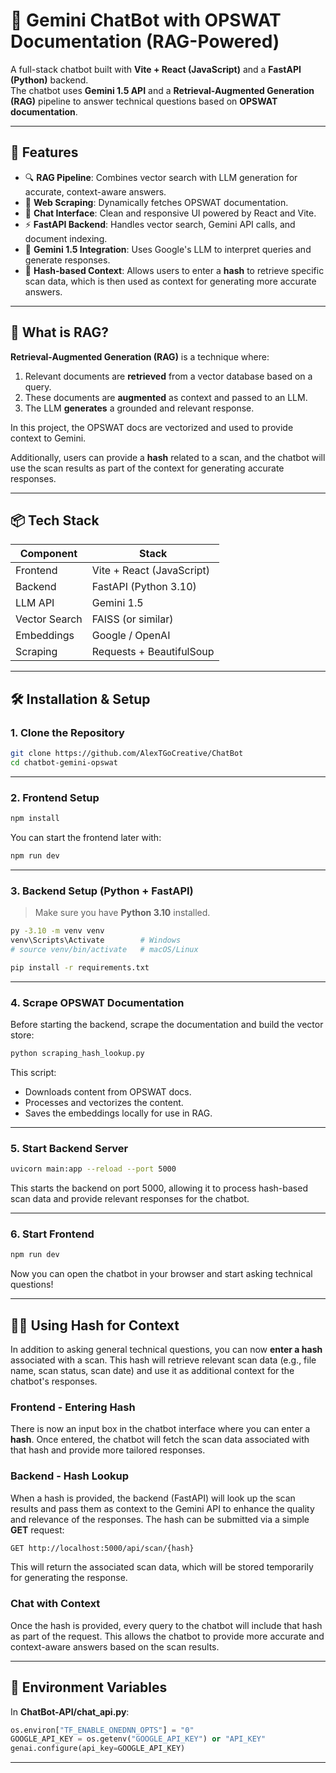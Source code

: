 
# 🤖 Gemini ChatBot with OPSWAT Documentation (RAG-Powered)

A full-stack chatbot built with **Vite + React (JavaScript)** and a **FastAPI (Python)** backend.  
The chatbot uses **Gemini 1.5 API** and a **Retrieval-Augmented Generation (RAG)** pipeline to answer technical questions based on **OPSWAT documentation**.

---

## 🚀 Features

- 🔍 **RAG Pipeline**: Combines vector search with LLM generation for accurate, context-aware answers.
- 📄 **Web Scraping**: Dynamically fetches OPSWAT documentation.
- 💬 **Chat Interface**: Clean and responsive UI powered by React and Vite.
- ⚡ **FastAPI Backend**: Handles vector search, Gemini API calls, and document indexing.
- 🔑 **Gemini 1.5 Integration**: Uses Google's LLM to interpret queries and generate responses.
- 🧠 **Hash-based Context**: Allows users to enter a **hash** to retrieve specific scan data, which is then used as context for generating more accurate answers.

---

## 🧠 What is RAG?

**Retrieval-Augmented Generation (RAG)** is a technique where:
1. Relevant documents are **retrieved** from a vector database based on a query.
2. These documents are **augmented** as context and passed to an LLM.
3. The LLM **generates** a grounded and relevant response.

In this project, the OPSWAT docs are vectorized and used to provide context to Gemini.

Additionally, users can provide a **hash** related to a scan, and the chatbot will use the scan results as part of the context for generating accurate responses.

---

## 📦 Tech Stack

| Component       | Stack                    |
|----------------|--------------------------|
| Frontend       | Vite + React (JavaScript)|
| Backend        | FastAPI (Python 3.10)     |
| LLM API        | Gemini 1.5                |
| Vector Search  | FAISS (or similar)        |
| Embeddings     | Google / OpenAI           |
| Scraping       | Requests + BeautifulSoup  |

---

## 🛠️ Installation & Setup

### 1. Clone the Repository

```bash
git clone https://github.com/AlexTGoCreative/ChatBot
cd chatbot-gemini-opswat
```

---

### 2. Frontend Setup

```bash
npm install
```

You can start the frontend later with:

```bash
npm run dev
```

---

### 3. Backend Setup (Python + FastAPI)

> Make sure you have **Python 3.10** installed.

```bash
py -3.10 -m venv venv
venv\Scripts\Activate        # Windows
# source venv/bin/activate   # macOS/Linux

pip install -r requirements.txt
```

---

### 4. Scrape OPSWAT Documentation

Before starting the backend, scrape the documentation and build the vector store:

```bash
python scraping_hash_lookup.py
```

This script:
- Downloads content from OPSWAT docs.
- Processes and vectorizes the content.
- Saves the embeddings locally for use in RAG.

---

### 5. Start Backend Server

```bash
uvicorn main:app --reload --port 5000
```

This starts the backend on port 5000, allowing it to process hash-based scan data and provide relevant responses for the chatbot.

---

### 6. Start Frontend

```bash
npm run dev
```

Now you can open the chatbot in your browser and start asking technical questions!

---

## 🧑‍💻 Using Hash for Context

In addition to asking general technical questions, you can now **enter a hash** associated with a scan. This hash will retrieve relevant scan data (e.g., file name, scan status, scan date) and use it as additional context for the chatbot's responses.

### **Frontend - Entering Hash**  
There is now an input box in the chatbot interface where you can enter a **hash**. Once entered, the chatbot will fetch the scan data associated with that hash and provide more tailored responses.

### **Backend - Hash Lookup**  
When a hash is provided, the backend (FastAPI) will look up the scan results and pass them as context to the Gemini API to enhance the quality and relevance of the responses. The hash can be submitted via a simple **GET** request:

```bash
GET http://localhost:5000/api/scan/{hash}
```

This will return the associated scan data, which will be stored temporarily for generating the response.

### **Chat with Context**  
Once the hash is provided, every query to the chatbot will include that hash as part of the request. This allows the chatbot to provide more accurate and context-aware answers based on the scan results.

---

## 🔐 Environment Variables

In **ChatBot-API/chat_api.py**:

```python
os.environ["TF_ENABLE_ONEDNN_OPTS"] = "0"
GOOGLE_API_KEY = os.getenv("GOOGLE_API_KEY") or "API_KEY"
genai.configure(api_key=GOOGLE_API_KEY)
```

---
